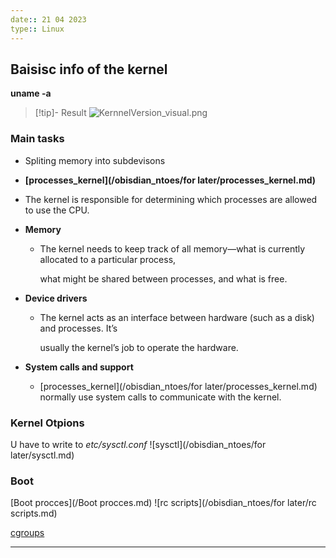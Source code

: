 ```yaml
---
date:: 21 04 2023
type:: Linux
---
```

## Baisisc info of the kernel 
**uname -a**
>[!tip]- Result 
>![KernnelVersion_visual.png](/static/KernnelVersion_visual.png)

### Main tasks
-   Spliting memory into subdevisons
-   **[processes_kernel](/obisdian_ntoes/for later/processes_kernel.md)**

-   The kernel is responsible for determining which processes are allowed to use the CPU.

-   **Memory**
	-   The kernel needs to keep track of all memory—what is currently allocated to a particular process,
	    
	    what might be shared between processes, and what is free.  
	    

-   **Device drivers**
	-   The kernel acts as an interface between hardware (such as a disk) and processes. It’s
	    
	    usually the kernel’s job to operate the hardware.  
	    

-   **System calls and support**
	-   [processes_kernel](/obisdian_ntoes/for later/processes_kernel.md) normally use system calls to communicate with the kernel.

### Kernel Otpions
U have to write to *etc/sysctl.conf*
![sysctl](/obisdian_ntoes/for later/sysctl.md)




### Boot 
[Boot procces](/Boot procces.md)
![rc scripts](/obisdian_ntoes/for later/rc scripts.md)


[cgroups](/cgroups.md)




--- 

